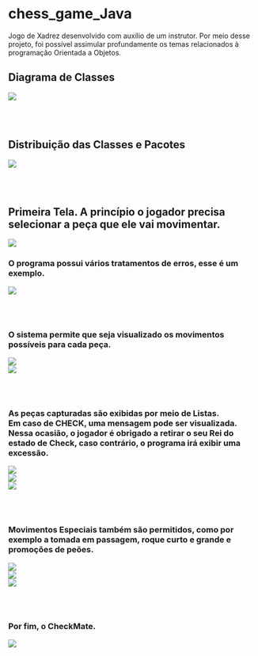 # chess_game_Java
Jogo de Xadrez desenvolvido com auxílio de um instrutor. Por meio desse projeto, foi possível assimular profundamente os temas relacionados à programação Orientada a Objetos.

<h2> Diagrama de Classes </h2>
<img src="https://user-images.githubusercontent.com/105173431/209588655-741b4557-5189-4062-b9ea-3f7ec7c9645b.png" />

<br/><br/>
<h2> Distribuição das Classes e Pacotes </h2>
<img src="https://user-images.githubusercontent.com/105173431/209588678-2324b1bf-1794-4c1f-b4a0-260846d9a58b.png" />

<br/><br/>
<h2> Primeira Tela. A princípio o jogador precisa selecionar a peça que ele vai movimentar. </h2>
<img src="https://user-images.githubusercontent.com/105173431/209588740-9df87fc0-6975-40dd-99ce-62e22f999e17.png" />
<br/>
<h3> O programa possui vários tratamentos de erros, esse é um exemplo. </h3>
<img src="https://user-images.githubusercontent.com/105173431/209588771-a45fd74c-91da-4bd9-a838-b64d1cb34a0b.png" />

<br/><br/>
<h3> O sistema permite que seja visualizado os movimentos possíveis para cada peça. </h3>
<img src="https://user-images.githubusercontent.com/105173431/209588845-de315eb9-f821-4fb0-8cf6-b4b70b3275f2.png" />
<br/>
<img src="https://user-images.githubusercontent.com/105173431/209588833-9278c243-d4bf-4c4c-9d99-f9858d1d304a.png" />

<br/><br/>
<h3> As peças capturadas são exibidas por meio de Listas. <br/>Em caso de CHECK, uma mensagem pode ser visualizada. Nessa ocasião, o jogador é obrigado a retirar o seu Rei do estado de Check, caso contrário, o programa irá exibir uma excessão. </h3>
<img src="https://user-images.githubusercontent.com/105173431/209588978-72c8649c-8f36-4a6f-836e-1c14829d28a9.png" />
<br/>
<img src="https://user-images.githubusercontent.com/105173431/209589035-e1598b0b-4e46-4630-97ed-063a00d2b7c1.png" />
<br/>
<img src="https://user-images.githubusercontent.com/105173431/209589040-25459b52-cf7b-4098-83c0-1e9eeb160683.png" />

<br/><br/>
<h3> Movimentos Especiais também são permitidos, como por exemplo a tomada em passagem, roque curto e grande e promoções de peões. </h3>
<img src="https://user-images.githubusercontent.com/105173431/209589180-bd9c1431-4d07-42ca-b581-2e95509edc84.png" />
<br/>
<img src="https://user-images.githubusercontent.com/105173431/209589190-867f0ef9-056d-42e6-99a7-9de4e21199f2.png" />
<br/>
<img src="https://user-images.githubusercontent.com/105173431/209589201-6908fe34-610e-4ea1-89f0-22d79a94c567.png" />
<br/>

<br/><br/>
<h3> Por fim, o CheckMate. </h3>
<img src="https://user-images.githubusercontent.com/105173431/209589231-0354ef7d-cdc8-4c41-8ea6-869026f24d63.png" />

